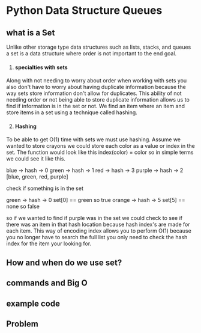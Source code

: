 # Python Data Structure Queues
## what is a Set
Unlike other storage type data structures such as lists, stacks, and queues a set is a data structure where order is not important to the end goal.

1. #### specialties with sets
Along with not needing to worry about order when working with sets you also don't have to worry about having duplicate information because the way sets store information don't allow for duplicates. This ability of not needing order or not being able to store duplicate information allows us to find if information is in the set or not. We find an item where an item and store items in a set using a technique called hashing.

2. #### Hashing
To be able to get O(1) time with sets we must use hashing. Assume we wanted to store crayons we could store each color as a value or index in the set. The function would look like this index(color) = color so in simple terms we could see it like this.

blue -> hash -> 0
green -> hash -> 1
red -> hash -> 3
purple -> hash -> 2
[blue, green, red, purple]

check if something is in the set
 
green -> hash -> 0 set[0] == green so true
orange -> hash -> 5 set[5] == none so false

so if we wanted to find if purple was in the set we could check to see if there was an item in that hash location because hash index's are made for each item. This way of encoding index allows you to perform O(1) because you no longer have to search the full list you only need to check the hash index for the item your looking for.

## How and when do we use set?


## commands and Big O
## example code
## Problem